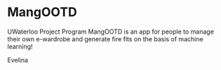 # MangOOTD
UWaterloo Project Program
MangOOTD is an app for people to manage their own e-wardrobe and generate fire fits on the basis of machine learning!

Evelina